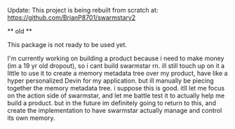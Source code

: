 Update:
This project is being rebuilt from scratch at: https://github.com/BrianP8701/swarmstarv2


** old **

This package is not ready to be used yet.

I'm currently working on building a product because i need to make money (im a 19 yr old dropout), so i cant build swarmstar rn. ill still touch up on it a little to use it to create a memory metadata tree over my product, have like a hyper personalized Devin for my application. but ill manually be piecing together the memory metadata tree. i suppose this is good. itll let me focus on the action side of swarmstar, and let me battle test it to actually help me build a product. but in the future im definitely going to return to this, and create the implementation to have swarmstar actually manage and control its own memory.

